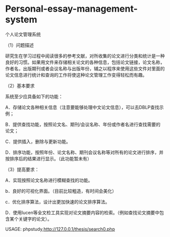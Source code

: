 # Personal-essay-management-system

个人论文管理系统

（1）问题描述

研究生在学习过程中阅读很多的参考文献，对所收集的论文进行分类和统计是一种良好的习惯。如果用文件来存储相关论文的各种信息，包括论文链接，论文名称，作者名，出版期刊或者会议名称与出版年份，辅之以程序来使用这些文件对里面的论文信息进行统计和查询的工作将使这种论文管理工作变得轻松而有趣。

（2）基本要求

系统至少应具备如下的功能：

A．存储论文各种相关信息（注意要能够处理中文论文信息），可以去DBLP查找示例；

B．提供查找功能，按照论文名、期刊/会议名称、年份或作者名进行查找需要的论文；

C．提供插入，删除与更新功能。

D．排序功能，按照年份、论文名称、期刊会议名称等对所有的论文进行排序，并按排序后的结果进行显示。（此功能暂未有）

（3）提高要求：

A．实现按照论文名称进行模糊查找的功能。

b．良好的可视化界面。（目前比较粗造，有时间会美化）

c．优化排序算法，设计出更加快速的论文排序算法。

D．使用lucen等全文检工具实现对论文摘要内容的检索。（例如查找论文摘要中包含某个关键字的论文）。


USAGE:
phpstudy,http://127.0.0.1/thesis/search0.php

